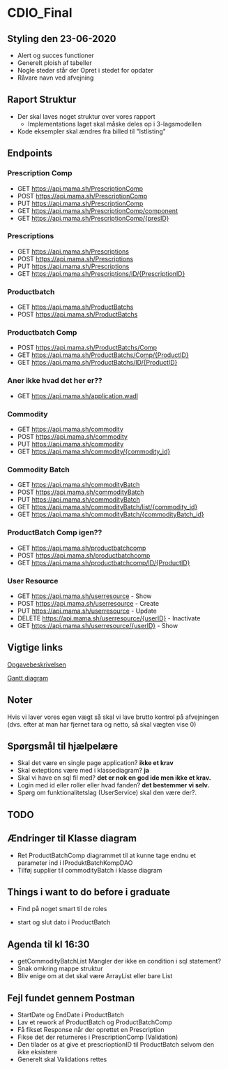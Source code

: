 # CDIO_Final

## Styling den 23-06-2020
* Alert og succes functioner
* Generelt ploish af tabeller
* Nogle steder står der Opret i stedet for opdater
* Råvare navn ved afvejning
## Raport Struktur
* Der skal laves noget struktur over vores rapport
    * Implementations laget skal måske deles op i 3-lagsmodellen
* Kode eksempler skal ændres fra billed til "lstlisting"
## Endpoints
### Prescription Comp
* GET     https://api.mama.sh/PrescriptionComp
* POST    https://api.mama.sh/PrescriptionComp
* PUT     https://api.mama.sh/PrescriptionComp
* GET     https://api.mama.sh/PrescriptionComp/component
* GET     https://api.mama.sh/PrescriptionComp/{presID}
### Prescriptions
* GET     https://api.mama.sh/Prescriptions
* POST    https://api.mama.sh/Prescriptions
* PUT     https://api.mama.sh/Prescriptions
* GET     https://api.mama.sh/Prescriptions/ID/{PrescriptionID}
### Productbatch
* GET     https://api.mama.sh/ProductBatchs
* POST    https://api.mama.sh/ProductBatchs
### Productbatch Comp
* POST    https://api.mama.sh/ProductBatchs/Comp
* GET     https://api.mama.sh/ProductBatchs/Comp/{ProductID}
* GET     https://api.mama.sh/ProductBatchs/ID/{ProductID}
### Aner ikke hvad det her er??
* GET     https://api.mama.sh/application.wadl
### Commodity
* GET     https://api.mama.sh/commodity
* POST    https://api.mama.sh/commodity
* PUT     https://api.mama.sh/commodity
* GET     https://api.mama.sh/commodity/{commodity_id}
### Commodity Batch
* GET     https://api.mama.sh/commodityBatch
* POST    https://api.mama.sh/commodityBatch
* PUT     https://api.mama.sh/commodityBatch
* GET     https://api.mama.sh/commodityBatch/list/{commodity_id}
* GET     https://api.mama.sh/commodityBatch/{commodityBatch_id}
### ProductBatch Comp igen??
* GET     https://api.mama.sh/productbatchcomp
* POST    https://api.mama.sh/productbatchcomp
* GET     https://api.mama.sh/productbatchcomp/ID/{ProductID}
### User Resource
* GET     https://api.mama.sh/userresource - Show
* POST    https://api.mama.sh/userresource - Create
* PUT     https://api.mama.sh/userresource - Update
* DELETE  https://api.mama.sh/userresource/{userID} - Inactivate
* GET     https://api.mama.sh/userresource/{userID} - Show


## Vigtige links
[Opgavebeskrivelsen](https://docs.google.com/document/d/1QrAzcQmpb-4YLtxR1y-2_UD1ep6b3zqIt3s0HpE95iM/edit)

[Gantt diagram](https://docs.google.com/spreadsheets/d/1CNBKCBNwR9ypWmpiL89Cq-r3YfgAK80_uBcye_2FB7k/edit?fbclid=IwAR1zHT7rFR00NNegIhTMGHC9Neyvlbj9UqFP4hxhQvGWHG5SgxCR0BYLT04#gid=0)

## Noter
Hvis vi laver vores egen vægt så skal vi lave brutto kontrol på afvejningen (dvs. efter at man har fjernet tara og netto, så skal vægten vise 0)

## Spørgsmål til hjælpelære
- Skal det være en single page application?
    __ikke et krav__
- Skal exteptions være med i klassediagram?
    __ja__
- Skal vi have en sql fil med?
    __det er nok en god ide men ikke et krav.__
- Login med id eller roller eller hvad fanden?
    __det bestemmer vi selv.__
- Spørg om funktionalitetslag (UserService) skal den være der?.


## TODO

## Ændringer til Klasse diagram

- Ret ProductBatchComp diagrammet til at kunne tage endnu et parameter ind i IProduktBatchKompDAO 
- Tilføj supplier til commodityBatch i klasse diagram

## Things i want to do before i graduate
- Find på noget smart til de roles

- start og slut dato i ProductBatch

## Agenda til kl 16:30
- getCommodityBatchList Mangler der ikke en condition i sql statement?
- Snak omkring mappe struktur
- Bliv enige om at det skal være ArrayList eller bare List

## Fejl fundet gennem Postman
- StartDate og EndDate i ProductBatch
- Lav et rework af ProductBatch og ProductBatchComp
- Få fikset Response når der oprettet en Prescription
- Fikse det der returneres i PrescriptionComp (Validation) 
- Den tilader os at give et prescrioptionID til ProductBatch selvom den ikke eksistere
- Generelt skal Validations rettes
